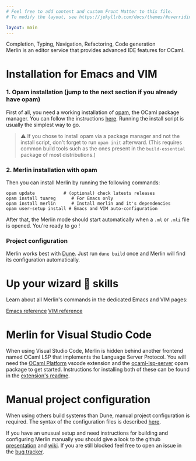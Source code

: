 ```yaml
---
# Feel free to add content and custom Front Matter to this file.
# To modify the layout, see https://jekyllrb.com/docs/themes/#overriding-theme-defaults

layout: main
---
```


<div class="hero">
Completion, Typing, Navigation, Refactoring, Code&nbsp;generation
<br/>
<span class="hero-subtitle">Merlin is an editor service that provides advanced IDE features for OCaml.</span>
</div>

# Installation for Emacs and VIM
### 1. Opam installation (jump to the next section if you already have opam)

First of all, you need a working installation of
[opam](https://opam.ocaml.org/), the OCaml package manager. You can follow the
instructions [here](https://opam.ocaml.org/doc/Install.html). Running the
install script is usually the simplest way to go.

> ⚠ If you chose to install opam via a package manager and not the install script,
> don't forget to run `opam init` afterward. (This requires common build tools
> such as the ones present in the `build-essential` package of most
> distributions.)

### 2. Merlin installation with opam

Then you can install Merlin by running the following commands:
```shell
opam update           # (optional) check latests releases
opam install tuareg      # For Emacs only
opam install merlin      # Install merlin and it's dependencies
opam user-setup install # Emacs and VIM auto-configuration
```

After that, the Merlin mode should start automatically when a `.ml` or `.mli`
file is opened. You're ready to go !

### Project configuration

Merlin works best with [Dune](https://dune.build). Just run `dune
build` once and Merlin will find its configuration automatically.

# Up your wizard 🧙 skills

Learn about all Merlin's commands in the dedicated Emacs and VIM pages:

<div class="center">
<a href="{{ "/editor/emacs" | prepend: site.baseurl }}" class="btn">Emacs reference</a>
<a href="{{ "/editor/vim" | prepend: site.baseurl }}" class="btn">VIM reference</a>
</div>

# Merlin for Visual Studio Code

When using Visual Studio Code, Merlin is hidden behind another frontend named
OCaml LSP that implements the Language Server Protocol. You will need the [OCaml
Platform](https://marketplace.visualstudio.com/items?itemName=ocamllabs.ocaml-platform)
vscode extension and the [ocaml-lsp-server](https://github.com/ocaml/ocaml-lsp)
opam package to get started. Instructions for installing both of these can be
found in the [extension's
readme](https://github.com/ocamllabs/vscode-ocaml-platform#readme).

# Manual project configuration

When using others build systems than Dune, manual project configuration is
required. The syntax of the configuration files is described
[here](https://github.com/ocaml/merlin/wiki/Project-configuration).

If you have an unusual setup and need instructions for building and configuring
Merlin manually you should give a look to the github
[presentation](https://github.com/ocaml/merlin#readme) and
[wiki](https://github.com/ocaml/merlin/wiki). If you are still blocked feel free
to open an issue in the [bug tracker](https://github.com/ocaml/merlin/issues).
